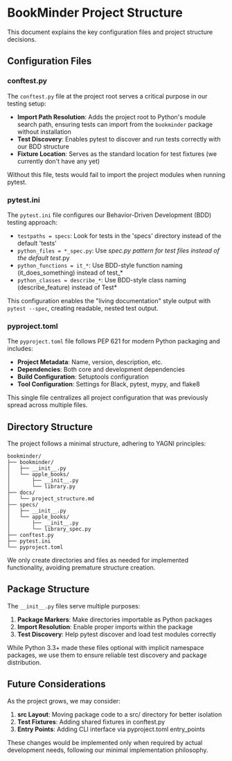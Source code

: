 # BookMinder Project Structure

This document explains the key configuration files and project structure decisions.

## Configuration Files

### conftest.py

The `conftest.py` file at the project root serves a critical purpose in our testing setup:

- **Import Path Resolution**: Adds the project root to Python's module search path, ensuring tests can import from the `bookminder` package without installation
- **Test Discovery**: Enables pytest to discover and run tests correctly with our BDD structure
- **Fixture Location**: Serves as the standard location for test fixtures (we currently don't have any yet)

Without this file, tests would fail to import the project modules when running pytest.

### pytest.ini

The `pytest.ini` file configures our Behavior-Driven Development (BDD) testing approach:

- `testpaths = specs`: Look for tests in the 'specs' directory instead of the default 'tests'
- `python_files = *_spec.py`: Use *_spec.py pattern for test files instead of the default test_*.py
- `python_functions = it_*`: Use BDD-style function naming (it_does_something) instead of test_*
- `python_classes = describe_*`: Use BDD-style class naming (describe_feature) instead of Test*

This configuration enables the "living documentation" style output with `pytest --spec`, creating readable, nested test output.

### pyproject.toml

The `pyproject.toml` file follows PEP 621 for modern Python packaging and includes:

- **Project Metadata**: Name, version, description, etc.
- **Dependencies**: Both core and development dependencies
- **Build Configuration**: Setuptools configuration
- **Tool Configuration**: Settings for Black, pytest, mypy, and flake8

This single file centralizes all project configuration that was previously spread across multiple files.

## Directory Structure

The project follows a minimal structure, adhering to YAGNI principles:

```
bookminder/
├── bookminder/
│   ├── __init__.py
│   └── apple_books/
│       ├── __init__.py
│       └── library.py
├── docs/
│   └── project_structure.md
├── specs/
│   ├── __init__.py
│   └── apple_books/
│       ├── __init__.py
│       └── library_spec.py
├── conftest.py
├── pytest.ini
└── pyproject.toml
```

We only create directories and files as needed for implemented functionality, avoiding premature structure creation.

## Package Structure

The `__init__.py` files serve multiple purposes:

1. **Package Markers**: Make directories importable as Python packages
2. **Import Resolution**: Enable proper imports within the package
3. **Test Discovery**: Help pytest discover and load test modules correctly

While Python 3.3+ made these files optional with implicit namespace packages, we use them to ensure reliable test discovery and package distribution.

## Future Considerations

As the project grows, we may consider:

1. **src Layout**: Moving package code to a src/ directory for better isolation
2. **Test Fixtures**: Adding shared fixtures in conftest.py
3. **Entry Points**: Adding CLI interface via pyproject.toml entry_points

These changes would be implemented only when required by actual development needs, following our minimal implementation philosophy.

